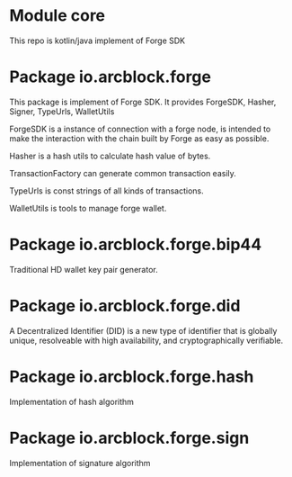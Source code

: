 
# Module core

This repo is kotlin/java implement of Forge SDK

# Package io.arcblock.forge

This package is implement of Forge SDK. It provides ForgeSDK, Hasher, Signer, TypeUrls, WalletUtils

ForgeSDK is a instance of connection with a forge node, is intended to make the interaction with the chain built by Forge as easy as possible.

Hasher is a hash utils to calculate hash value of bytes.

TransactionFactory can generate common transaction easily.

TypeUrls is const strings of all kinds of transactions.

WalletUtils is tools to manage forge wallet.



# Package io.arcblock.forge.bip44

Traditional HD wallet key pair generator.

# Package io.arcblock.forge.did

A Decentralized Identifier (DID) is a new type of identifier that is globally unique, resolveable with high availability, and cryptographically verifiable.

# Package io.arcblock.forge.hash

Implementation of hash algorithm

# Package io.arcblock.forge.sign

Implementation of signature algorithm



